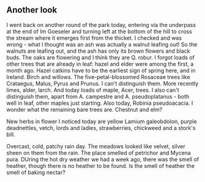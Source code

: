 ## Another look
I went back on another round of the park today, entering via the underpass at the end of Im Goeseler and turning left at the bottom of the hill to cross 
the stream where it emerges first from the thicket. I checked and was wrong - what I thought was an ash was actually a walnut leafing
out! So the walnuts are leafing out, and the ash has only its brown flowers and black buds. The oaks are flowering and I think they are 
Q. robur. I forgot loads of other trees that are already in leaf: hazel and elder were among the first, a month ago. Hazel catkins have 
to be the earliest sign of spring here, and in Ireland. Birch and willows. The five-petal-blossomed Rosaceae trees like Crataegus, Malus, Pyrus
and Prunus. I can't distinguish them. More recently limes, alder, larch. And today loads of maple, Acer, trees. I also can't distinguish
them, apart from A. campestre and A. pseudoplatanus - both well in leaf, other maples just starting. Also today, Robinia pseudoacacia. I wonder what the 
remaining bare trees are. Chestnut and elm?

New herbs in flower I noticed today are yellow Lamium galeobdolon, purple deadnettles, vetch, lords and ladies, strawberries, chickweed and a stork's bill.

Overcast, cold, patchy rain day. The meadows looked like velvet, silver sheen on them from the rain. The place smelled of petrichor and Mycena pura. DUring the hot dry weather 
we had a week ago, there was the smell of heather, though there is no heather to be found. Is the smell of heather the smell of baking nectar?
